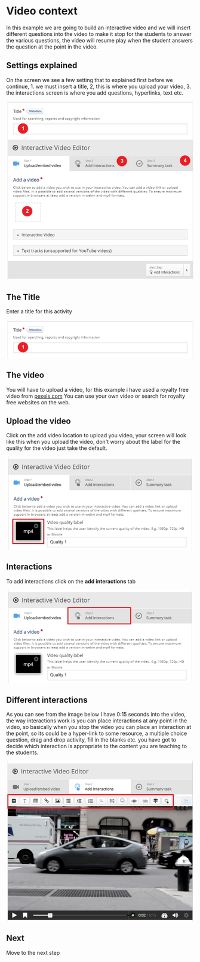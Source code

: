 # Video context

In this example we are going to build an interactive video and we will insert different questions into the video to make it stop for the students to answer the various questions, the video will resume play when the student answers the question at the point in the video.

## Settings explained

On the screen we see a few setting that to explained first before we continue, 1. we must insert a title, 2, this is where you upload your video, 3. the interactions screen is where you add questions, hyperlinks, text etc. 

![overall settings](img/08.jpg)

## The Title

Enter a title for this activity

![title](img/09.jpg)

## The video

You will have to upload a video, for this example i have used a royalty free video from <a href="https://www.pexels.com" target="_blank">pexels.com</a> You can use your own video or search for royalty free websites on the web.

## Upload the video

Click on the add video location to upload you video, your screen will look like this when you upload the video, don't worry about the label for the quality for the video just take the default.

![video](img/10.jpg)

## Interactions

To add interactions click on the **add interactions** tab 

![add interactions](img/11.jpg)

## Different interactions

As you can see from the image below I have 0:15 seconds into the video, the way interactions work is you can place interactions at any point in the video, so basically when you stop the video you can place an interaction at the point, so its could be a hyper-link to some resource, a multiple choice question, drag and drop activity, fill in the blanks etc. you have got to decide which interaction is appropriate to the content you are teaching to the students.

![interactions](img/12.jpg)


## Next

Move to the next step